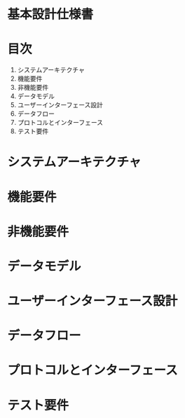 # 基本設計仕様書

<div style="page-break-before:always"></div>

# 目次
1. システムアーキテクチャ
2. 機能要件
3. 非機能要件
4. データモデル
5. ユーザーインターフェース設計
6. データフロー
7. プロトコルとインターフェース
8. テスト要件
# システムアーキテクチャ
# 機能要件
# 非機能要件
# データモデル
# ユーザーインターフェース設計
# データフロー
# プロトコルとインターフェース
# テスト要件 
